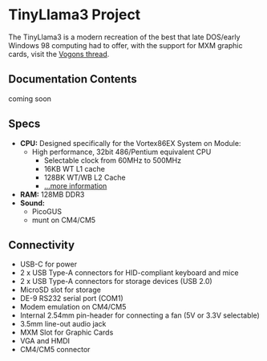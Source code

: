 # TinyLlama3 Project

The TinyLlama3 is a modern recreation of the best that late DOS/early Windows 98 computing had to offer, with the support for MXM graphic cards, visit the [Vogons thread][vogons-thread].

## Documentation Contents
coming soon

## Specs
- **CPU:** Designed specifically for the Vortex86EX System on Module:
    - High performance, 32bit 486/Pentium equivalent CPU
        - Selectable clock from 60MHz to 500MHz
        - 16KB WT L1 cache
        - 128BK WT/WB L2 Cache
        - [...more information](https://www.vortex86.com/products/Vortex86EX)
- **RAM:** 128MB DDR3
- **Sound:** 
    - PicoGUS
    - munt on CM4/CM5

## Connectivity
- USB-C for power
- 2 x USB Type-A connectors for HID-compliant keyboard and mice
- 2 x USB Type-A connectors for storage devices (USB 2.0)
- MicroSD slot for storage
- DE-9 RS232 serial port (COM1)
- Modem emulation on CM4/CM5
- Internal 2.54mm pin-header for connecting a fan (5V or 3.3V selectable)
- 3.5mm line-out audio jack
- MXM Slot for Graphic Cards
- VGA and HMDI
- CM4/CM5 connector

[vogons-thread]: https://www.vogons.org/viewtopic.php?t=100351
